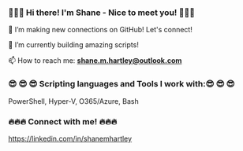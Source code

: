  ###  👋👋👋 Hi there! I'm Shane - Nice to meet you! 👋👋👋
 
👀 I’m making new connections on GitHub! Let's connect! <br>

👷 I’m currently building amazing scripts! <br>

📫 How to reach me: **shane.m.hartley@outlook.com**
<br>

### 😎 😎 😎 Scripting languages and Tools I work with:😎 😎 😎 <br>
PowerShell, Hyper-V, O365/Azure, Bash
<br>

### 🔥🔥🔥 Connect with me! 🔥🔥🔥
https://linkedin.com/in/shanemhartley
